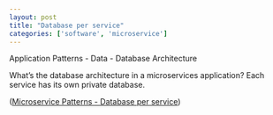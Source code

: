 ```yaml
---
layout: post
title: "Database per service"
categories: ['software', 'microservice']
---
```


Application Patterns - Data - Database Architecture

What’s the database architecture in a microservices application?
Each service has its own private database.

([Microservice Patterns - Database per service](http://microservices.io/patterns/data/database-per-service.html))
